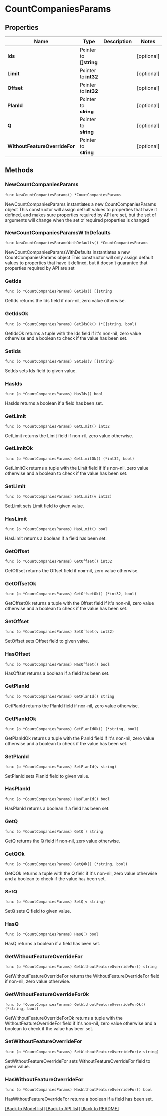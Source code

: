 # CountCompaniesParams

## Properties

Name | Type | Description | Notes
------------ | ------------- | ------------- | -------------
**Ids** | Pointer to **[]string** |  | [optional] 
**Limit** | Pointer to **int32** |  | [optional] 
**Offset** | Pointer to **int32** |  | [optional] 
**PlanId** | Pointer to **string** |  | [optional] 
**Q** | Pointer to **string** |  | [optional] 
**WithoutFeatureOverrideFor** | Pointer to **string** |  | [optional] 

## Methods

### NewCountCompaniesParams

`func NewCountCompaniesParams() *CountCompaniesParams`

NewCountCompaniesParams instantiates a new CountCompaniesParams object
This constructor will assign default values to properties that have it defined,
and makes sure properties required by API are set, but the set of arguments
will change when the set of required properties is changed

### NewCountCompaniesParamsWithDefaults

`func NewCountCompaniesParamsWithDefaults() *CountCompaniesParams`

NewCountCompaniesParamsWithDefaults instantiates a new CountCompaniesParams object
This constructor will only assign default values to properties that have it defined,
but it doesn't guarantee that properties required by API are set

### GetIds

`func (o *CountCompaniesParams) GetIds() []string`

GetIds returns the Ids field if non-nil, zero value otherwise.

### GetIdsOk

`func (o *CountCompaniesParams) GetIdsOk() (*[]string, bool)`

GetIdsOk returns a tuple with the Ids field if it's non-nil, zero value otherwise
and a boolean to check if the value has been set.

### SetIds

`func (o *CountCompaniesParams) SetIds(v []string)`

SetIds sets Ids field to given value.

### HasIds

`func (o *CountCompaniesParams) HasIds() bool`

HasIds returns a boolean if a field has been set.

### GetLimit

`func (o *CountCompaniesParams) GetLimit() int32`

GetLimit returns the Limit field if non-nil, zero value otherwise.

### GetLimitOk

`func (o *CountCompaniesParams) GetLimitOk() (*int32, bool)`

GetLimitOk returns a tuple with the Limit field if it's non-nil, zero value otherwise
and a boolean to check if the value has been set.

### SetLimit

`func (o *CountCompaniesParams) SetLimit(v int32)`

SetLimit sets Limit field to given value.

### HasLimit

`func (o *CountCompaniesParams) HasLimit() bool`

HasLimit returns a boolean if a field has been set.

### GetOffset

`func (o *CountCompaniesParams) GetOffset() int32`

GetOffset returns the Offset field if non-nil, zero value otherwise.

### GetOffsetOk

`func (o *CountCompaniesParams) GetOffsetOk() (*int32, bool)`

GetOffsetOk returns a tuple with the Offset field if it's non-nil, zero value otherwise
and a boolean to check if the value has been set.

### SetOffset

`func (o *CountCompaniesParams) SetOffset(v int32)`

SetOffset sets Offset field to given value.

### HasOffset

`func (o *CountCompaniesParams) HasOffset() bool`

HasOffset returns a boolean if a field has been set.

### GetPlanId

`func (o *CountCompaniesParams) GetPlanId() string`

GetPlanId returns the PlanId field if non-nil, zero value otherwise.

### GetPlanIdOk

`func (o *CountCompaniesParams) GetPlanIdOk() (*string, bool)`

GetPlanIdOk returns a tuple with the PlanId field if it's non-nil, zero value otherwise
and a boolean to check if the value has been set.

### SetPlanId

`func (o *CountCompaniesParams) SetPlanId(v string)`

SetPlanId sets PlanId field to given value.

### HasPlanId

`func (o *CountCompaniesParams) HasPlanId() bool`

HasPlanId returns a boolean if a field has been set.

### GetQ

`func (o *CountCompaniesParams) GetQ() string`

GetQ returns the Q field if non-nil, zero value otherwise.

### GetQOk

`func (o *CountCompaniesParams) GetQOk() (*string, bool)`

GetQOk returns a tuple with the Q field if it's non-nil, zero value otherwise
and a boolean to check if the value has been set.

### SetQ

`func (o *CountCompaniesParams) SetQ(v string)`

SetQ sets Q field to given value.

### HasQ

`func (o *CountCompaniesParams) HasQ() bool`

HasQ returns a boolean if a field has been set.

### GetWithoutFeatureOverrideFor

`func (o *CountCompaniesParams) GetWithoutFeatureOverrideFor() string`

GetWithoutFeatureOverrideFor returns the WithoutFeatureOverrideFor field if non-nil, zero value otherwise.

### GetWithoutFeatureOverrideForOk

`func (o *CountCompaniesParams) GetWithoutFeatureOverrideForOk() (*string, bool)`

GetWithoutFeatureOverrideForOk returns a tuple with the WithoutFeatureOverrideFor field if it's non-nil, zero value otherwise
and a boolean to check if the value has been set.

### SetWithoutFeatureOverrideFor

`func (o *CountCompaniesParams) SetWithoutFeatureOverrideFor(v string)`

SetWithoutFeatureOverrideFor sets WithoutFeatureOverrideFor field to given value.

### HasWithoutFeatureOverrideFor

`func (o *CountCompaniesParams) HasWithoutFeatureOverrideFor() bool`

HasWithoutFeatureOverrideFor returns a boolean if a field has been set.


[[Back to Model list]](../README.md#documentation-for-models) [[Back to API list]](../README.md#documentation-for-api-endpoints) [[Back to README]](../README.md)


